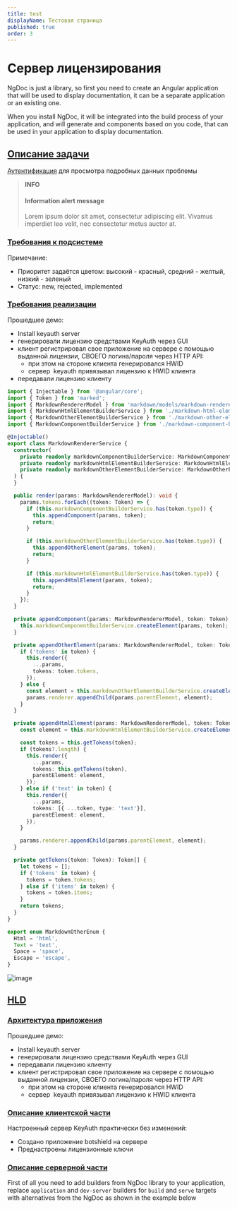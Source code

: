 ```yaml
---
title: test
displayName: Тестовая страница
published: true
order: 3
---
```

# Сервер лицензирования

NgDoc is just a library, so first you need to create an Angular application that will be used to display
documentation, it can be a separate application or an existing one.

When you install NgDoc, it will be integrated into the build process of your application, and will generate
and components based on you code, that can be used in your application to display documentation.

## [Описание задачи](task-description)

[Аутентификация](https://confluence.solarsecurity.ru/plugins/servlet/applinks/oauth/login-dance/authorize?applicationLinkID=7e840fef-85d9-37ac-a117-2ba7c03aac37) для
просмотра подробных данных проблемы

> **INFO**
> #### Information alert message
> Lorem ipsum dolor sit amet, consectetur adipiscing elit.
Vivamus imperdiet leo velit, nec consectetur metus auctor at. 

### [Требования к подсистеме](subsystem-requirements)
Примечание:
- Приоритет задаётся цветом: высокий - красный, средний - желтый, низкий - зеленый
- Статус: new, rejected, implemented

### [Требования реализации](implementation-requirements)
Прошедшее демо:
- Install keyauth server
- генерировали лицензию средствами KeyAuth через GUI
- клиент регистрировал свое приложение на сервере с помощью выданной лицензии, СВОЕГО логина/пароля через HTTP API:
  - при этом на стороне клиента генерировался HWID
  - сервер  keyauth привязывал лицензию к HWID клиента
- передавали лицензию клиенту

```typescript
import { Injectable } from '@angular/core';
import { Token } from 'marked';
import { MarkdownRendererModel } from 'markdown/models/markdown-renderer.model';
import { MarkdownHtmlElementBuilderService } from './markdown-html-element-builder.service';
import { MarkdownOtherElementBuilderService } from './markdown-other-element-builder.service';
import { MarkdownComponentBuilderService } from './markdown-component-builder.service';

@Injectable()
export class MarkdownRendererService {
  constructor(
    private readonly markdownComponentBuilderService: MarkdownComponentBuilderService,
    private readonly markdownHtmlElementBuilderService: MarkdownHtmlElementBuilderService,
    private readonly markdownOtherElementBuilderService: MarkdownOtherElementBuilderService,
  ) {
  }

  public render(params: MarkdownRendererModel): void {
    params.tokens.forEach((token: Token) => {
      if (this.markdownComponentBuilderService.has(token.type)) {
        this.appendComponent(params, token);
        return;
      }

      if (this.markdownOtherElementBuilderService.has(token.type)) {
        this.appendOtherElement(params, token);
        return;
      }

      if (this.markdownHtmlElementBuilderService.has(token.type)) {
        this.appendHtmlElement(params, token);
        return;
      }
    });
  }

  private appendComponent(params: MarkdownRendererModel, token: Token): void {
    this.markdownComponentBuilderService.createElement(params, token);
  }

  private appendOtherElement(params: MarkdownRendererModel, token: Token): void {
    if ('tokens' in token) {
      this.render({
        ...params,
        tokens: token.tokens,
      });
    } else {
      const element = this.markdownOtherElementBuilderService.createElement(params, token);
      params.renderer.appendChild(params.parentElement, element);
    }
  }

  private appendHtmlElement(params: MarkdownRendererModel, token: Token): void {
    const element = this.markdownHtmlElementBuilderService.createElement(params, token);

    const tokens = this.getTokens(token);
    if (tokens?.length) {
      this.render({
        ...params,
        tokens: this.getTokens(token),
        parentElement: element,
      });
    } else if ('text' in token) {
      this.render({
        ...params,
        tokens: [{ ...token, type: 'text'}],
        parentElement: element,
      });
    }

    params.renderer.appendChild(params.parentElement, element);
  }

  private getTokens(token: Token): Token[] {
    let tokens = [];
    if ('tokens' in token) {
      tokens = token.tokens;
    } else if ('items' in token) {
      tokens = token.items;
    }
    return tokens;
  }
}
```

```typescript
export enum MarkdownOtherEnum {
  Html = 'html',
  Text = 'text',
  Space = 'space',
  Escape = 'escape',
}
```

![image](https://placehold.co/800x360 "Some text")

## [HLD](hld)
### [Архитектура приложения](application-architecture)
Прошедшее демо:
- Install keyauth server
- генерировали лицензию средствами KeyAuth через GUI
- передавали лицензию клиенту
- клиент регистрировал свое приложение на сервере с помощью выданной лицензии, СВОЕГО логина/пароля через HTTP API:
    - при этом на стороне клиента генерировался HWID
    - сервер  keyauth привязывал лицензию к HWID клиента

### [Описание клиентской части](frontent-description)
Настроенный сервер KeyAuth практически без изменений:
- Создано приложение botshield на сервере
- Преднастроены лицензионные ключи

### [Описание серверной части](backend-description)
First of all you need to add builders from NgDoc library to your application, replace `application` and
`dev-server` builders for `build` and `serve` targets with alternatives from the NgDoc as shown in the
example below
